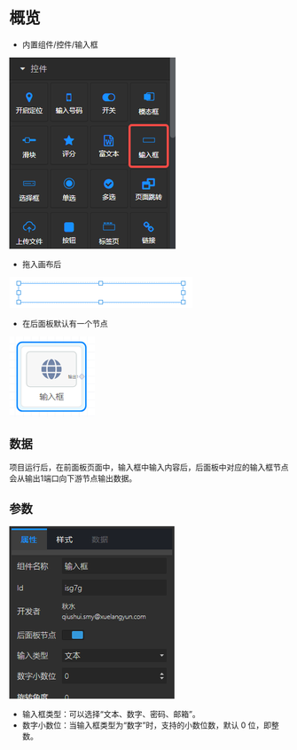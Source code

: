 <a name="TYzRh"></a>
# 概览
- 内置组件/控件/输入框

![1.png](images/输入框/1.png)

- 拖入画布后

![2.png](images/输入框/2.png)

- 在后面板默认有一个节点

![4.png](images/输入框/4.png)
<a name="e0jrM"></a>
## 数据
项目运行后，在前面板页面中，输入框中输入内容后，后面板中对应的输入框节点会从输出1端口向下游节点输出数据。
<a name="V7S2T"></a>
## 参数
![3.png](images/输入框/3.png)

- 输入框类型：可以选择“文本、数字、密码、邮箱”。
- 数字小数位：当输入框类型为“数字”时，支持的小数位数，默认 0 位，即整数。
